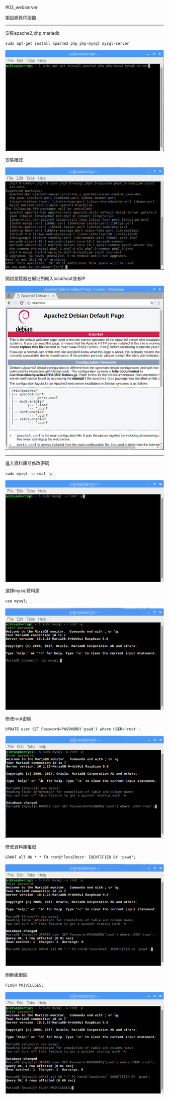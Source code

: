 #03_webserver

架設網頁伺服器

***

安裝apache2,php,mariadb

`sudo apt-get install apache2 php php-mysql mysql-server`

![amp](img/01.png)

安裝確認

![安裝確認](img/02.png)

開啟瀏覽器在網址列輸入localhost或者IP

![web](img/03.png)

***

進入資料庫並修改密碼

`sudo mysql -u root -p`

![sql](img/04.png)

選擇mysql資料庫

`use mysql;`

![mysql](img/05.png)

修改root密碼

`UPDATE user SET Password=PASSWORD('pswd') where USER='root';`

![pswd](img/06.png)

修改資料庫權限

`GRANT all ON *.* TO root@'localhost' IDENTIFIED BY 'pswd';`

![db](img/07.png)

刷新緩衝區

`FLUSH PRIVILEGES;`

![FLUSH](img/08.png)
